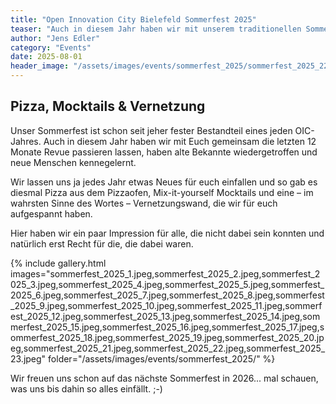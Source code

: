 ```yaml
---
title: "Open Innovation City Bielefeld Sommerfest 2025"
teaser: "Auch in diesem Jahr haben wir mit unserem traditionellen Sommerfest das Innovationsnetzwerk in Bielfeld gefeiert. Hier ein paar Impressionen."
author: "Jens Edler"
category: "Events"
date: 2025-08-01
header_image: "/assets/images/events/sommerfest_2025/sommerfest_2025_22.jpeg"
---
```

## Pizza, Mocktails & Vernetzung 
Unser Sommerfest ist schon seit jeher fester Bestandteil eines jeden OIC-Jahres. Auch in diesem Jahr haben wir mit Euch gemeinsam die letzten 12 Monate Revue passieren lassen, haben alte Bekannte wiedergetroffen und neue Menschen kennegelernt.

Wir lassen uns ja jedes Jahr etwas Neues für euch einfallen und so gab es diesmal Pizza aus dem Pizzaofen, Mix-it-yourself Mocktails und eine – im wahrsten Sinne des Wortes – Vernetzungswand, die wir für euch aufgespannt haben. 

Hier haben wir ein paar Impression für alle, die nicht dabei sein konnten und natürlich erst Recht für die, die dabei waren. 

{% include gallery.html 
   images="sommerfest_2025_1.jpeg,sommerfest_2025_2.jpeg,sommerfest_2025_3.jpeg,sommerfest_2025_4.jpeg,sommerfest_2025_5.jpeg,sommerfest_2025_6.jpeg,sommerfest_2025_7.jpeg,sommerfest_2025_8.jpeg,sommerfest_2025_9.jpeg,sommerfest_2025_10.jpeg,sommerfest_2025_11.jpeg,sommerfest_2025_12.jpeg,sommerfest_2025_13.jpeg,sommerfest_2025_14.jpeg,sommerfest_2025_15.jpeg,sommerfest_2025_16.jpeg,sommerfest_2025_17.jpeg,sommerfest_2025_18.jpeg,sommerfest_2025_19.jpeg,sommerfest_2025_20.jpeg,sommerfest_2025_21.jpeg,sommerfest_2025_22.jpeg,sommerfest_2025_23.jpeg" folder="/assets/images/events/sommerfest_2025/" %}

Wir freuen uns schon auf das nächste Sommerfest in 2026... mal schauen, was uns bis dahin so alles einfällt. ;-)